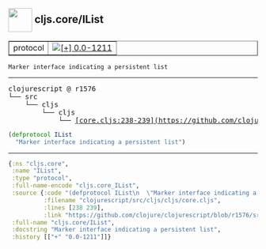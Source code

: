 ## <img width="48px" valign="middle" src="http://i.imgur.com/Hi20huC.png"> cljs.core/IList

 <table border="1">
<tr>
<td>protocol</td>
<td><a href="https://github.com/cljsinfo/api-refs/tree/0.0-1211"><img valign="middle" alt="[+] 0.0-1211" src="https://img.shields.io/badge/+-0.0--1211-lightgrey.svg"></a> </td>
</tr>
</table>

 <samp>
</samp>

```
Marker interface indicating a persistent list
```

---

 <pre>
clojurescript @ r1576
└── src
    └── cljs
        └── cljs
            └── <ins>[core.cljs:238-239](https://github.com/clojure/clojurescript/blob/r1576/src/cljs/cljs/core.cljs#L238-L239)</ins>
</pre>

```clj
(defprotocol IList
  "Marker interface indicating a persistent list")
```


---

```clj
{:ns "cljs.core",
 :name "IList",
 :type "protocol",
 :full-name-encode "cljs.core_IList",
 :source {:code "(defprotocol IList\n  \"Marker interface indicating a persistent list\")",
          :filename "clojurescript/src/cljs/cljs/core.cljs",
          :lines [238 239],
          :link "https://github.com/clojure/clojurescript/blob/r1576/src/cljs/cljs/core.cljs#L238-L239"},
 :full-name "cljs.core/IList",
 :docstring "Marker interface indicating a persistent list",
 :history [["+" "0.0-1211"]]}

```
